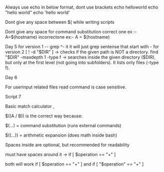 Always use echo in below format, dont use brackets
echo helloworld
echo "hello world"
echo 'hello world'

Dont give any space between $( while writing scripts

Dont give any space for command substitution
correct one ex :- A=$(hostname)
incorrectone ex:- A = $(hostname)

Day 5
for version 1  -- grep ^- it it will just grep sentense that start with - 
for version 2
   [ ! -d "$DIR" ] → checks if the given path is NOT a directory.
   find "$DIR" -maxdepth 1 -type f → searches inside the given directory ($DIR), but only at the first level (not going into subfolders). It lists only files (-type f).

Day 6

For userinput related files read command is case sensitive.

Script 7 

  Basic match calculator , 

   $((A / B)) is the correct way because:

   $(...) = command substitution (runs external commands)

  $((...)) = arithmetic expansion (does math inside bash)
  
   Spaces inside are optional, but recommended for readability
   
   must have spaces around it → if [ $operation == "+" ]

   both will work if [ $operation == "+" ] and if [ "$operation" == "+" ]

